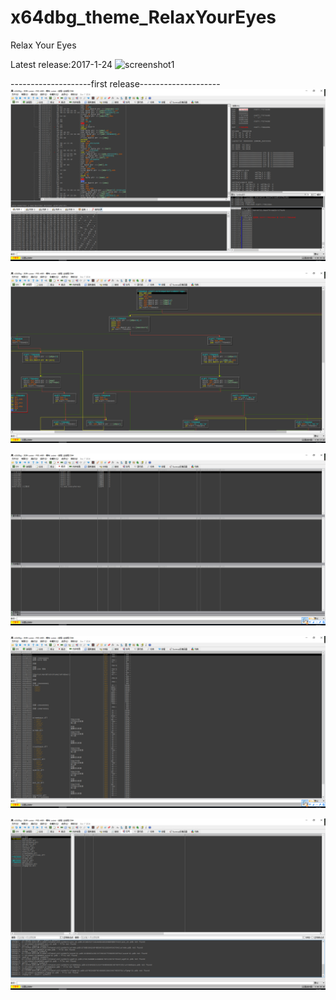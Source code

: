# x64dbg_theme_RelaxYourEyes
Relax Your Eyes





Latest release:2017-1-24
![screenshot1](https://cloud.githubusercontent.com/assets/16742566/21560590/83094a3a-ce9c-11e6-8936-aac5444415ff.gif)





--------------------first release--------------------
![screenshot1](https://github.com/stonedreamforest/x64dbg_theme_RelaxYourEyes/blob/master/1.png)

![screenshot2](https://github.com/stonedreamforest/x64dbg_theme_RelaxYourEyes/blob/master/2.png)

![screenshot3](https://github.com/stonedreamforest/x64dbg_theme_RelaxYourEyes/blob/master/3.png)

![screenshot4](https://github.com/stonedreamforest/x64dbg_theme_RelaxYourEyes/blob/master/4.png)

![screenshot5](https://github.com/stonedreamforest/x64dbg_theme_RelaxYourEyes/blob/master/5.png)
